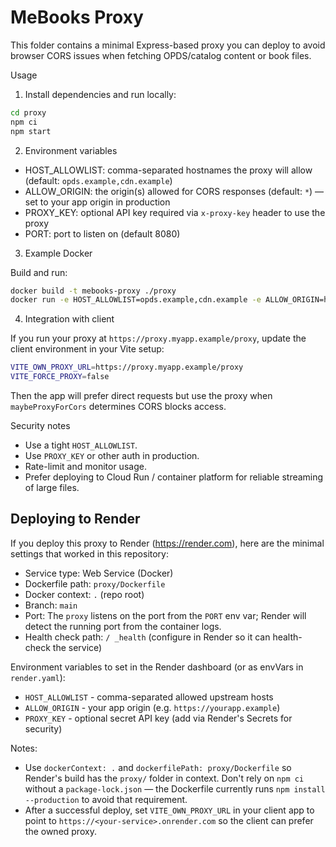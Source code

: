 # MeBooks Proxy

This folder contains a minimal Express-based proxy you can deploy to avoid browser CORS issues when fetching OPDS/catalog content or book files.

Usage

1. Install dependencies and run locally:

```bash
cd proxy
npm ci
npm start
```

2. Environment variables

- HOST_ALLOWLIST: comma-separated hostnames the proxy will allow (default: `opds.example,cdn.example`)
- ALLOW_ORIGIN: the origin(s) allowed for CORS responses (default: `*`) — set to your app origin in production
- PROXY_KEY: optional API key required via `x-proxy-key` header to use the proxy
- PORT: port to listen on (default 8080)

3. Example Docker

Build and run:

```bash
docker build -t mebooks-proxy ./proxy
docker run -e HOST_ALLOWLIST=opds.example,cdn.example -e ALLOW_ORIGIN=https://myapp.example -p 8080:8080 mebooks-proxy
```

4. Integration with client

If you run your proxy at `https://proxy.myapp.example/proxy`, update the client environment in your Vite setup:

```bash
VITE_OWN_PROXY_URL=https://proxy.myapp.example/proxy
VITE_FORCE_PROXY=false
```

Then the app will prefer direct requests but use the proxy when `maybeProxyForCors` determines CORS blocks access.

Security notes

- Use a tight `HOST_ALLOWLIST`.
- Use `PROXY_KEY` or other auth in production.
- Rate-limit and monitor usage.
- Prefer deploying to Cloud Run / container platform for reliable streaming of large files.

## Deploying to Render

If you deploy this proxy to Render (https://render.com), here are the minimal settings that worked in this repository:

- Service type: Web Service (Docker)
- Dockerfile path: `proxy/Dockerfile`
- Docker context: `.` (repo root)
- Branch: `main`
- Port: The `proxy` listens on the port from the `PORT` env var; Render will detect the running port from the container logs.
- Health check path: `/ _health` (configure in Render so it can health-check the service)

Environment variables to set in the Render dashboard (or as envVars in `render.yaml`):

- `HOST_ALLOWLIST` - comma-separated allowed upstream hosts
- `ALLOW_ORIGIN` - your app origin (e.g. `https://yourapp.example`)
- `PROXY_KEY` - optional secret API key (add via Render's Secrets for security)

Notes:

- Use `dockerContext: .` and `dockerfilePath: proxy/Dockerfile` so Render's build has the `proxy/` folder in context. Don't rely on `npm ci` without a `package-lock.json` — the Dockerfile currently runs `npm install --production` to avoid that requirement.
- After a successful deploy, set `VITE_OWN_PROXY_URL` in your client app to point to `https://<your-service>.onrender.com` so the client can prefer the owned proxy.
